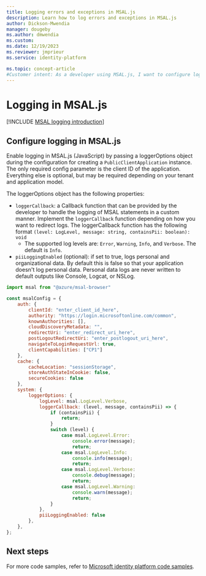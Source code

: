 ```yaml
---
title: Logging errors and exceptions in MSAL.js
description: Learn how to log errors and exceptions in MSAL.js
author: Dickson-Mwendia
manager: dougeby
ms.author: dmwendia
ms.custom:
ms.date: 12/19/2023
ms.reviewer: jmprieur
ms.service: identity-platform

ms.topic: concept-article
#Customer intent: As a developer using MSAL.js, I want to configure logging in my application, so that I can troubleshoot and track down issues effectively.
---
```

# Logging in MSAL.js

[!INCLUDE [MSAL logging introduction](./includes/error-handling-and-tips/error-logging-introduction.md)]

## Configure logging in MSAL.js

Enable logging in MSAL.js (JavaScript) by passing a loggerOptions object during the configuration for creating a `PublicClientApplication` instance. The only required config parameter is the client ID of the application. Everything else is optional, but may be required depending on your tenant and application model.

The loggerOptions object has the following properties:

- `loggerCallback`: a Callback function that can be provided by the developer to handle the logging of MSAL statements in a custom manner. Implement the `loggerCallback` function depending on how you want to redirect logs. The loggerCallback function has the following format `(level: LogLevel, message: string, containsPii: boolean): void`
     - The supported log levels are: `Error`, `Warning`, `Info`, and `Verbose`. The default is `Info`.
- `piiLoggingEnabled` (optional): if set to true, logs personal and organizational data. By default this is false so that your application doesn't log personal data. Personal data logs are never written to default outputs like Console, Logcat, or NSLog.

```javascript
import msal from "@azure/msal-browser"

const msalConfig = {
    auth: {
        clientId: "enter_client_id_here",
        authority: "https://login.microsoftonline.com/common",
        knownAuthorities: [],
        cloudDiscoveryMetadata: "",
        redirectUri: "enter_redirect_uri_here",
        postLogoutRedirectUri: "enter_postlogout_uri_here",
        navigateToLoginRequestUrl: true,
        clientCapabilities: ["CP1"]
    },
    cache: {
        cacheLocation: "sessionStorage",
        storeAuthStateInCookie: false,
        secureCookies: false
    },
    system: {
        loggerOptions: {
            logLevel: msal.LogLevel.Verbose,
            loggerCallback: (level, message, containsPii) => {
                if (containsPii) {
                    return;
                }
                switch (level) {
                    case msal.LogLevel.Error:
                        console.error(message);
                        return;
                    case msal.LogLevel.Info:
                        console.info(message);
                        return;
                    case msal.LogLevel.Verbose:
                        console.debug(message);
                        return;
                    case msal.LogLevel.Warning:
                        console.warn(message);
                        return;
                }
            },
            piiLoggingEnabled: false
        },
    },
};
```

## Next steps

For more code samples, refer to [Microsoft identity platform code samples](sample-v2-code.md).

